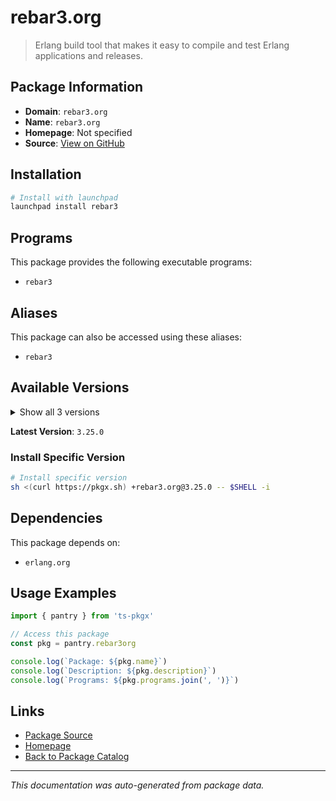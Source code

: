 # rebar3.org

> Erlang build tool that makes it easy to compile and test Erlang applications and releases.

## Package Information

- **Domain**: `rebar3.org`
- **Name**: `rebar3.org`
- **Homepage**: Not specified
- **Source**: [View on GitHub](https://github.com/pkgxdev/pantry/tree/main/projects/rebar3.org/package.yml)

## Installation

```bash
# Install with launchpad
launchpad install rebar3
```

## Programs

This package provides the following executable programs:

- `rebar3`

## Aliases

This package can also be accessed using these aliases:

- `rebar3`

## Available Versions

<details>
<summary>Show all 3 versions</summary>

- `3.25.0`, `3.24.0`, `3.23.0`

</details>

**Latest Version**: `3.25.0`

### Install Specific Version

```bash
# Install specific version
sh <(curl https://pkgx.sh) +rebar3.org@3.25.0 -- $SHELL -i
```

## Dependencies

This package depends on:

- `erlang.org`

## Usage Examples

```typescript
import { pantry } from 'ts-pkgx'

// Access this package
const pkg = pantry.rebar3org

console.log(`Package: ${pkg.name}`)
console.log(`Description: ${pkg.description}`)
console.log(`Programs: ${pkg.programs.join(', ')}`)
```

## Links

- [Package Source](https://github.com/pkgxdev/pantry/tree/main/projects/rebar3.org/package.yml)
- [Homepage](#)
- [Back to Package Catalog](../package-catalog.md)

---

*This documentation was auto-generated from package data.*
